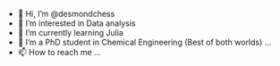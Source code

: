 - 👋 Hi, I’m @desmondchess
- 👀 I’m interested in Data analysis 
- 🌱 I’m currently learning Julia
- 💞️ I’m a PhD student in Chemical Engineering (Best of both worlds) ...
- 📫 How to reach me ...

<!---
desmondchess/desmondchess is a ✨ special ✨ repository because its `README.md` (this file) appears on your GitHub profile.
You can click the Preview link to take a look at your changes.
--->
